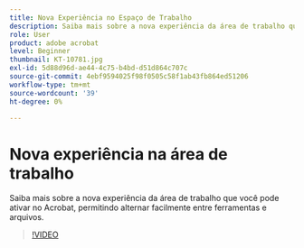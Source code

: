 ```yaml
---
title: Nova Experiência no Espaço de Trabalho
description: Saiba mais sobre a nova experiência da área de trabalho que você pode ativar no Acrobat
role: User
product: adobe acrobat
level: Beginner
thumbnail: KT-10781.jpg
exl-id: 5d88d96d-ae44-4c75-b4bd-d51d864c707c
source-git-commit: 4ebf9594025f98f0505c58f1ab43fb864ed51206
workflow-type: tm+mt
source-wordcount: '39'
ht-degree: 0%

---
```


# Nova experiência na área de trabalho

Saiba mais sobre a nova experiência da área de trabalho que você pode ativar no Acrobat, permitindo alternar facilmente entre ferramentas e arquivos.

>[!VIDEO](https://video.tv.adobe.com/v/345949?quality=12&learn=on&hidetitle=true)
